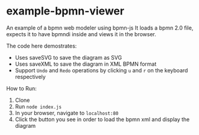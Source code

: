 # example-bpmn-viewer
An example of a bpmn web modeler using bpmn-js
It loads a bpmn 2.0 file, expects it to have bpmndi inside and views it in the browser.

The code here demostrates:
- Uses saveSVG to save the diagram as SVG
- Uses saveXML to save the diagram in XML BPMN format
- Support `Undo` and `Redo` operations by clicking `u` and `r` on the keyboard respectively

How to Run:
1. Clone
2. Run ```node index.js```
3. In your browser, navigate to ```localhost:80```
4. Click the button you see in order to load the bpmn xml and display the diagram

